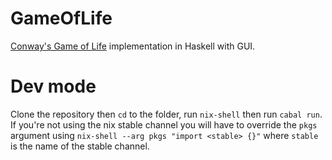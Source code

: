 # GameOfLife
[Conway's Game of Life](https://en.wikipedia.org/wiki/Conway%27s_Game_of_Life) implementation in Haskell with GUI.

# Dev mode
Clone the repository then `cd` to the folder, run `nix-shell` then run `cabal run`. If you're not using the nix stable channel you will have to override
the `pkgs` argument using `nix-shell --arg pkgs "import <stable> {}"` where `stable` is the name of the stable channel.
